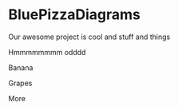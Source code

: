 # BluePizzaDiagrams

Our awesome project is cool and stuff and things

Hmmmmmmmm odddd

Banana

Grapes

More